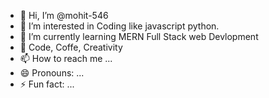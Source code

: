 - 👋 Hi, I’m @mohit-546
- 👀 I’m interested in Coding like javascript python.
- 🌱 I’m currently learning MERN Full Stack web Devlopment
- 💞️ Code, Coffe, Creativity
- 📫 How to reach me ...
- 😄 Pronouns: ...
- ⚡ Fun fact: ...

<!---
mohit-546/mohit-546 is a ✨ special ✨ repository because its `README.md` (this file) appears on your GitHub profile.
You can click the Preview link to take a look at your changes.
--->
